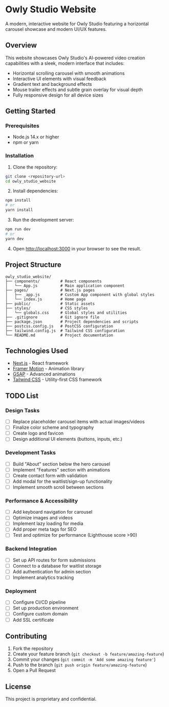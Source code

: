 # Owly Studio Website

A modern, interactive website for Owly Studio featuring a horizontal carousel showcase and modern UI/UX features.

## Overview

This website showcases Owly Studio's AI-powered video creation capabilities with a sleek, modern interface that includes:

- Horizontal scrolling carousel with smooth animations
- Interactive UI elements with visual feedback
- Gradient text and background effects
- Mouse trailer effects and subtle grain overlay for visual depth
- Fully responsive design for all device sizes

## Getting Started

### Prerequisites

- Node.js 14.x or higher
- npm or yarn

### Installation

1. Clone the repository:
```bash
git clone <repository-url>
cd owly_studio_website
```

2. Install dependencies:
```bash
npm install
# or
yarn install
```

3. Run the development server:
```bash
npm run dev
# or
yarn dev
```

4. Open [http://localhost:3000](http://localhost:3000) in your browser to see the result.

## Project Structure

```
owly_studio_website/
├── components/         # React components
│   └── App.js          # Main application component
├── pages/              # Next.js pages
│   ├── _app.js         # Custom App component with global styles
│   └── index.js        # Home page
├── public/             # Static assets
├── styles/             # CSS styles
│   └── globals.css     # Global styles and utilities
├── .gitignore          # Git ignore file
├── package.json        # Project dependencies and scripts
├── postcss.config.js   # PostCSS configuration
├── tailwind.config.js  # Tailwind CSS configuration
└── README.md           # Project documentation
```

## Technologies Used

- [Next.js](https://nextjs.org/) - React framework
- [Framer Motion](https://www.framer.com/motion/) - Animation library
- [GSAP](https://greensock.com/gsap/) - Advanced animations
- [Tailwind CSS](https://tailwindcss.com/) - Utility-first CSS framework

## TODO List

### Design Tasks
- [ ] Replace placeholder carousel items with actual images/videos
- [ ] Finalize color scheme and typography
- [ ] Create logo and favicon
- [ ] Design additional UI elements (buttons, inputs, etc.)

### Development Tasks
- [ ] Build "About" section below the hero carousel
- [ ] Implement "Features" section with animations
- [ ] Create contact form with validation
- [ ] Add modal for the waitlist/sign-up functionality
- [ ] Implement smooth scroll between sections

### Performance & Accessibility
- [ ] Add keyboard navigation for carousel
- [ ] Optimize images and videos
- [ ] Implement lazy loading for media
- [ ] Add proper meta tags for SEO
- [ ] Test and optimize for performance (Lighthouse score >90)

### Backend Integration
- [ ] Set up API routes for form submissions
- [ ] Connect to a database for waitlist storage
- [ ] Add authentication for admin section
- [ ] Implement analytics tracking

### Deployment
- [ ] Configure CI/CD pipeline
- [ ] Set up production environment
- [ ] Configure custom domain
- [ ] Add SSL certificate

## Contributing

1. Fork the repository
2. Create your feature branch (`git checkout -b feature/amazing-feature`)
3. Commit your changes (`git commit -m 'Add some amazing feature'`)
4. Push to the branch (`git push origin feature/amazing-feature`)
5. Open a Pull Request

## License

This project is proprietary and confidential. 